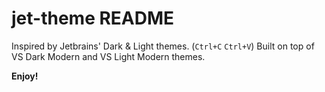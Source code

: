 # jet-theme README

Inspired by Jetbrains' Dark & Light themes. (`Ctrl+C` `Ctrl+V`)
Built on top of VS Dark Modern and VS Light Modern themes.

**Enjoy!**
